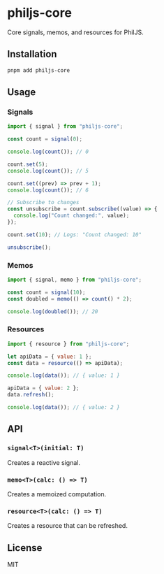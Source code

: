 # philjs-core

Core signals, memos, and resources for PhilJS.

## Installation

```bash
pnpm add philjs-core
```

## Usage

### Signals

```js
import { signal } from "philjs-core";

const count = signal(0);

console.log(count()); // 0

count.set(5);
console.log(count()); // 5

count.set((prev) => prev + 1);
console.log(count()); // 6

// Subscribe to changes
const unsubscribe = count.subscribe((value) => {
  console.log("Count changed:", value);
});

count.set(10); // Logs: "Count changed: 10"

unsubscribe();
```

### Memos

```js
import { signal, memo } from "philjs-core";

const count = signal(10);
const doubled = memo(() => count() * 2);

console.log(doubled()); // 20
```

### Resources

```js
import { resource } from "philjs-core";

let apiData = { value: 1 };
const data = resource(() => apiData);

console.log(data()); // { value: 1 }

apiData = { value: 2 };
data.refresh();

console.log(data()); // { value: 2 }
```

## API

### `signal<T>(initial: T)`

Creates a reactive signal.

### `memo<T>(calc: () => T)`

Creates a memoized computation.

### `resource<T>(calc: () => T)`

Creates a resource that can be refreshed.

## License

MIT
